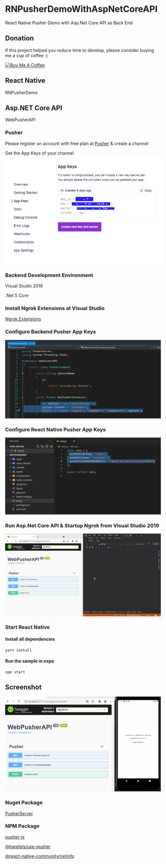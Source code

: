 # RNPusherDemoWithAspNetCoreAPI
React Native Pusher Demo with Asp.Net Core API as Back End

## Donation

If this project helped you reduce time to develop, please consider buying me a cup of coffee :)

<a href="https://www.buymeacoffee.com/ongyishen" 
target="_blank">
<img src="https://www.buymeacoffee.com/assets/img/custom_images/orange_img.png" 
alt="Buy Me A Coffee" style="height: 41px !important;width: 174px !important;box-shadow: 0px 3px 2px 0px rgba(190, 190, 190, 0.5) !important;-webkit-box-shadow: 0px 3px 2px 0px rgba(190, 190, 190, 0.5) !important;" ></a>

## React Native
RNPusherDemo

## Asp.NET Core API
WebPusherAPI

### Pusher
Please register an account with free plan at [Pusher](https://pusher.com/) & create a channel

Get the App Keys of your channel
<img src="https://github.com/ongyishen/RNPusherDemoWithAspNetCoreAPI/blob/main/PusherAppKey.PNG?raw=true"   />


### Backend Development Environment

Visual Studio 2019

.Net 5 Core

### Install Ngrok Extensions at Visual Studio

[Ngrok Extensions](https://marketplace.visualstudio.com/items?itemName=DavidProthero.NgrokExtensions)

### Configure Backend Pusher App Keys

<img src="https://github.com/ongyishen/RNPusherDemoWithAspNetCoreAPI/blob/main/ServerConfig.PNG?raw=true"   />


### Configure React Native Pusher App Keys

<img src="https://github.com/ongyishen/RNPusherDemoWithAspNetCoreAPI/blob/main/RNConfig.PNG?raw=true"   />

### Run Asp.Net Core API & Startup Ngrok from Visual Studio 2019

<img src="https://github.com/ongyishen/RNPusherDemoWithAspNetCoreAPI/blob/main/SampleNgrok.gif?raw=true"   />

### Start React Native

#### Install all dependencies
```
yarn install
```

#### Run the sample in expo
```
npm start
```

## Screenshot
<img src="https://github.com/ongyishen/RNPusherDemoWithAspNetCoreAPI/blob/main/Sample.gif?raw=true"  />

### Nuget Package

[PusherServer](https://github.com/pusher/pusher-http-dotnet)


### NPM Package
[pusher-js](https://github.com/pusher/pusher-js)

[@harelpls/use-pusher](https://www.npmjs.com/package/@harelpls/use-pusher)

[@react-native-community/netinfo](https://github.com/react-native-netinfo/react-native-netinfo)
